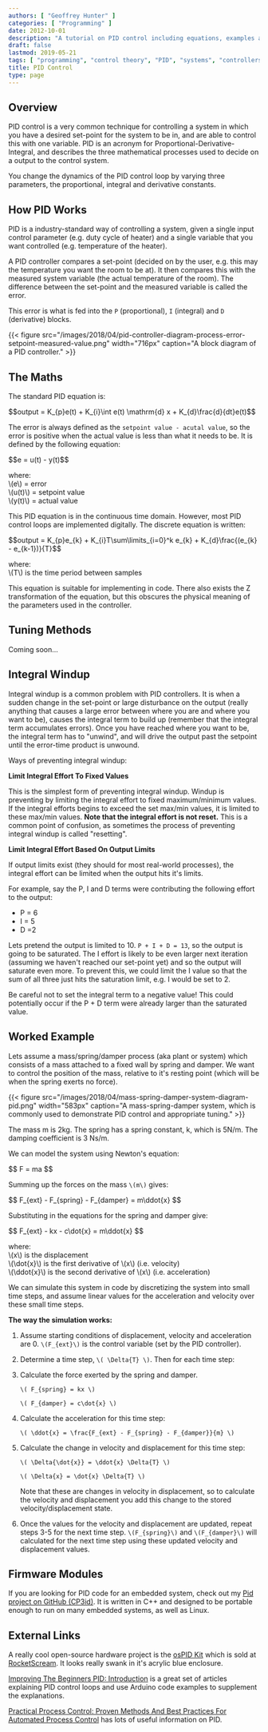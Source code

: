 ```yaml
---
authors: [ "Geoffrey Hunter" ]
categories: [ "Programming" ]
date: 2012-10-01
description: "A tutorial on PID control including equations, examples and simulations."
draft: false
lastmod: 2019-05-21
tags: [ "programming", "control theory", "PID", "systems", "controllers", "setpoints", "integral windup", "simulation", "NinjaCalc" ]
title: PID Control
type: page
---
```


## Overview

PID control is a very common technique for controlling a system in which you have a desired set-point for the system to be in, and are able to control this with one variable. PID is an acronym for Proportional-Derivative-Integral, and describes the three mathematical processes used to decide on a output to the control system.

You change the dynamics of the PID control loop by varying three parameters, the proportional, integral and derivative constants.

## How PID Works

PID is a industry-standard way of controlling a system, given a single input control parameter (e.g. duty cycle of heater) and a single variable that you want controlled (e.g. temperature of the heater).

A PID controller compares a set-point (decided on by the user, e.g. this may the temperature you want the room to be at). It then compares this with the measured system variable (the actual temperature of the room). The difference between the set-point and the measured variable is called the error.

This error is what is fed into the `P` (proportional), `I` (integral) and `D` (derivative) blocks.

{{< figure src="/images/2018/04/pid-controller-diagram-process-error-setpoint-measured-value.png" width="716px" caption="A block diagram of a PID controller." >}}

## The Maths

The standard PID equation is:

<div>$$output = K_{p}e(t) + K_{i}\int e(t) \mathrm{d} x + K_{d}\frac{d}{dt}e(t)$$</div>

The error is always defined as the `setpoint value - acutal value`, so the error is positive when the actual value is less than what it needs to be. It is defined by the following equation:

<div>$$e = u(t) - y(t)$$</div>

<p class="centered">
	where:<br>
	\(e\) = error<br>
	\(u(t)\) = setpoint value<br>
	\(y(t)\) = actual value<br>
</p>

This PID equation is in the continuous time domain. However, most PID control loops are implemented digitally. The discrete equation is written:

<div>$$output = K_{p}e_{k} + K_{i}T\sum\limits_{i=0}^k e_{k} + K_{d}\frac{(e_{k} - e_{k-1})}{T}$$</div>

<p class="centered">
	where:<br>
	\(T\) is the time period between samples<br>
</p>

This equation is suitable for implementing in code. There also exists the Z transformation of the equation, but this obscures the physical meaning of the parameters used in the controller.

## Tuning Methods

Coming soon...

## Integral Windup

Integral windup is a common problem with PID controllers. It is when a sudden change in the set-point or large disturbance on the output (really anything that causes a large error between where you are and where you want to be), causes the integral term to build up (remember that the integral term accumulates errors). Once you have reached where you want to be, the integral term has to "unwind", and will drive the output past the setpoint until the error-time product is unwound.

Ways of preventing integral windup:

**Limit Integral Effort To Fixed Values**

This is the simplest form of preventing integral windup. Windup is preventing by limiting the integral effort to fixed maximum/minimum values. If the integral efforts begins to exceed the set max/min values, it is limited to these max/min values. **Note that the integral effort is not reset.** This is a common point of confusion, as sometimes the process of preventing integral windup is called "resetting".

**Limit Integral Effort Based On Output Limits**

If output limits exist (they should for most real-world processes), the integral effort can be limited when the output hits it's limits.

For example, say the P, I and D terms were contributing the following effort to the output:

* P = 6
* I = 5
* D =2

Lets pretend the output is limited to 10. `P + I + D = 13`, so the output is going to be saturated. The I effort is likely to be even larger next iteration (assuming we haven't reached our set-point yet) and so the output will saturate even more. To prevent this, we could limit the I value so that the sum of all three just hits the saturation limit, e.g. I would be set to 2.

Be careful not to set the integral term to a negative value! This could potentially occur if the P + D term were already larger than the saturated value.

## Worked Example

Lets assume a mass/spring/damper process (aka plant or system) which consists of a mass attached to a fixed wall by spring and damper. We want to control the position of the mass, relative to it's resting point (which will be when the spring exerts no force).

{{< figure src="/images/2018/04/mass-spring-damper-system-diagram-pid.png" width="583px" caption="A mass-spring-damper system, which is commonly used to demonstrate PID control and appropriate tuning."  >}}

The mass m is 2kg. The spring has a spring constant, k, which is 5N/m. The damping coefficient is 3 Ns/m.

We can model the system using Newton's equation:

<div>$$ F = ma $$</div>

Summing up the forces on the mass `\(m\)` gives:

<div>$$ F_{ext} - F_{spring} - F_{damper} = m\ddot{x} $$</div>

Substituting in the equations for the spring and damper give:

<div>$$ F_{ext} - kx - c\dot{x} = m\ddot{x} $$</div>

<p class="centered">
	where:<br>
	\(x\) is the displacement<br>
	\(\dot{x}\) is the first derivative of \(x\) (i.e. velocity)<br>
	\(\ddot{x}\) is the second derivative of \(x\) (i.e. acceleration)<br>
 </p>

We can simulate this system in code by discretizing the system into small time steps, and assume linear values for the acceleration and velocity over these small time steps.

**The way the simulation works:**

1. Assume starting conditions of displacement, velocity and acceleration are 0. `\(F_{ext}\)` is the control variable (set by the PID controller).

2. Determine a time step, `\( \Delta{T} \)`. Then for each time step:

3. Calculate the force exerted by the spring and damper.  

	`\( F_{spring} = kx \)`

 	`\( F_{damper} = c\dot{x} \)`

4. Calculate the acceleration for this time step:  

	`\( \ddot{x} = \frac{F_{ext} - F_{spring} - F_{damper}}{m} \)`

5. Calculate the change in velocity and displacement for this time step:  

	`\( \Delta{\dot{x}} = \ddot{x} \Delta{T} \)`

	`\( \Delta{x} = \dot{x} \Delta{T} \)`
   
	Note that these are changes in velocity in displacement, so to calculate the velocity and displacement you add this change to the stored velocity/displacement state.

6. Once the values for the velocity and displacement are updated, repeat steps 3-5 for the next time step. `\(F_{spring}\)` and `\(F_{damper}\)` will calculated for the next time step using these updated velocity and displacement values.

## Firmware Modules

If you are looking for PID code for an embedded system, check out my [Pid project on GitHub (CP3id)](https://github.com/gbmhunter/CP3id). It is written in C++ and designed to be portable enough to run on many embedded systems, as well as Linux.

## External Links

A really cool open-source hardware project is the [osPID Kit](http://www.rocketscream.com/shop/ospid-kit) which is sold at [RocketScream](http://www.rocketscream.com). It looks really swank in it's acrylic blue enclosure.

[Improving The Beginners PID: Introduction](http://brettbeauregard.com/blog/2011/04/improving-the-beginners-pid-introduction/) is a great set of articles explaining PID control loops and use Arduino code examples to supplement the explanations.

[Practical Process Control: Proven Methods And Best Practices For Automated Process Control](http://controlguru.com/) has lots of useful information on PID.
